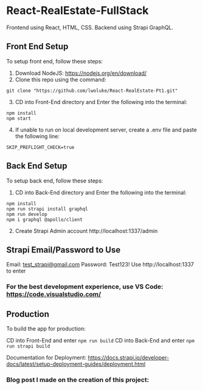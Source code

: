 # React-RealEstate-FullStack
Frontend using React, HTML, CSS. Backend using Strapi GraphQL.
## Front End Setup
To setup front end, follow these steps:

1) Download NodeJS: https://nodejs.org/en/download/
2) Clone this repo using the command:
```
git clone "https://github.com/lwoluke/React-RealEstate-Pt1.git"
```
3) CD into Front-End directory and Enter the following into the terminal:
```
npm install
npm start
```
4) If unable to run on local development server, create a .env file and paste the following line:
```
SKIP_PREFLIGHT_CHECK=true
```

## Back End Setup
To setup back end, follow these steps:

1) CD into Back-End directory and Enter the following into the terminal:
```
npm install
npm run strapi install graphql
npm run develop
npm i graphql @apollo/client
```
2) Create Strapi Admin account http://localhost:1337/admin

## Strapi Email/Password to Use
Email: test_strapi@gmail.com
Password: Test123!
Use http://localhost:1337 to enter

### For the best development experience, use VS Code: https://code.visualstudio.com/

## Production
To build the app for production: 

CD into Front-End and enter ```npm run build```
CD into Back-End and enter ```npm run strapi build```

Documentation for Deployment: https://docs.strapi.io/developer-docs/latest/setup-deployment-guides/deployment.html

### Blog post I made on the creation of this project:

